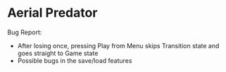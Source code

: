 # Aerial Predator

Bug Report:

- After losing once, pressing Play from Menu skips Transition state and goes straight to Game state
- Possible bugs in the save/load features